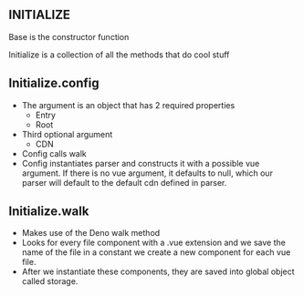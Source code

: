 ## INITIALIZE

Base is the constructor function

Initialize is a collection of all the methods that do cool stuff

## Initialize.config
- The argument is an object that has 2 required properties
  - Entry
  - Root
- Third optional argument
  - CDN
- Config calls walk
- Config instantiates parser and constructs it with a possible vue argument. If there is no vue argument, it defaults to null, which our parser will default to the default cdn defined in parser. 

## Initialize.walk
- Makes use of the Deno walk method
- Looks for every file component with a .vue extension and we save the name of the file in a constant <label> we create a new component for each vue file. 
- After we instantiate these components, they are saved into global object called storage. 